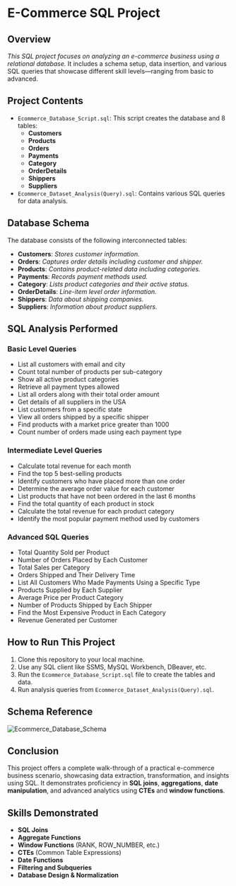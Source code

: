 # E-Commerce SQL Project

## Overview
*This SQL project focuses on analyzing an e-commerce business using a relational database.* It includes a schema setup, data insertion, and various SQL queries that showcase different skill levels—ranging from basic to advanced.

## Project Contents
* `Ecommerce_Database_Script.sql`: This script creates the database and 8 tables:
  * **Customers**
  * **Products**
  * **Orders**
  * **Payments**
  * **Category**
  * **OrderDetails**
  * **Shippers**
  * **Suppliers**
* `Ecommerce_Dataset_Analysis(Query).sql`: Contains various SQL queries for data analysis.

## Database Schema
The database consists of the following interconnected tables:
* **Customers**: *Stores customer information.*
* **Orders**: *Captures order details including customer and shipper.*
* **Products**: *Contains product-related data including categories.*
* **Payments**: *Records payment methods used.*
* **Category**: *Lists product categories and their active status.*
* **OrderDetails**: *Line-item level order information.*
* **Shippers**: *Data about shipping companies.*
* **Suppliers**: *Information about product suppliers.*

## SQL Analysis Performed

### Basic Level Queries
* List all customers with email and city
* Count total number of products per sub-category
* Show all active product categories
* Retrieve all payment types allowed
* List all orders along with their total order amount
* Get details of all suppliers in the USA
* List customers from a specific state
* View all orders shipped by a specific shipper
* Find products with a market price greater than 1000
* Count number of orders made using each payment type

### Intermediate Level Queries
* Calculate total revenue for each month
* Find the top 5 best-selling products
* Identify customers who have placed more than one order
* Determine the average order value for each customer
* List products that have not been ordered in the last 6 months
* Find the total quantity of each product in stock
* Calculate the total revenue for each product category
* Identify the most popular payment method used by customers

### Advanced SQL Queries
* Total Quantity Sold per Product
* Number of Orders Placed by Each Customer
* Total Sales per Category
* Orders Shipped and Their Delivery Time
* List All Customers Who Made Payments Using a Specific Type
* Products Supplied by Each Supplier
* Average Price per Product Category
* Number of Products Shipped by Each Shipper
* Find the Most Expensive Product in Each Category
* Revenue Generated per Customer

## How to Run This Project
1. Clone this repository to your local machine.
2. Use any SQL client like SSMS, MySQL Workbench, DBeaver, etc.
3. Run the `Ecommerce_Database_Script.sql` file to create the tables and data.
4. Run analysis queries from `Ecommerce_Dataset_Analysis(Query).sql`.

## Schema Reference

![`Ecommerce_Database_Schema`](schema.png)

## Conclusion
This project offers a complete walk-through of a practical e-commerce business scenario, showcasing data extraction, transformation, and insights using SQL. It demonstrates proficiency in **SQL joins**, **aggregations**, **date manipulation**, and advanced analytics using **CTEs** and **window functions**.

## Skills Demonstrated
* **SQL Joins**
* **Aggregate Functions**
* **Window Functions** (RANK, ROW_NUMBER, etc.)
* **CTEs** (Common Table Expressions)
* **Date Functions**
* **Filtering and Subqueries**
* **Database Design & Normalization**